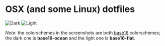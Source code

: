 # OSX (and some Linux) dotfiles

![Dark][dark-screenshot]
![Light][light-screenshot]


*Note*: the colorschemes in the screenshots are both [base16][base16]
colorschemes; the dark one is **base16-ocean** and the light one is
**base16-flat**.


[dark-screenshot]: http://i.imgur.com/wUf233o.png "Dark"
[light-screenshot]: http://i.imgur.com/eivPgAv.png "Light"
[base16]: http://chriskempson.github.io/base16/
